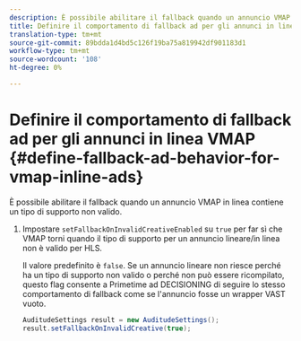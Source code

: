 ```yaml
---
description: È possibile abilitare il fallback quando un annuncio VMAP in linea contiene un tipo di supporto non valido.
title: Definire il comportamento di fallback ad per gli annunci in linea VMAP
translation-type: tm+mt
source-git-commit: 89bdda1d4bd5c126f19ba75a819942df901183d1
workflow-type: tm+mt
source-wordcount: '108'
ht-degree: 0%

---
```



# Definire il comportamento di fallback ad per gli annunci in linea VMAP {#define-fallback-ad-behavior-for-vmap-inline-ads}

È possibile abilitare il fallback quando un annuncio VMAP in linea contiene un tipo di supporto non valido.

1. Impostare `setFallbackOnInvalidCreativeEnabled` su `true` per far sì che VMAP torni quando il tipo di supporto per un annuncio lineare/in linea non è valido per HLS.

   Il valore predefinito è `false`. Se un annuncio lineare non riesce perché ha un tipo di supporto non valido o perché non può essere ricompilato, questo flag consente a Primetime ad DECISIONING di seguire lo stesso comportamento di fallback come se l&#39;annuncio fosse un wrapper VAST vuoto.

   ```java
   AuditudeSettings result = new AuditudeSettings(); 
   result.setFallbackOnInvalidCreative(true);
   ```
